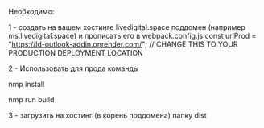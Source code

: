 Необходимо: 

1 - создать на вашем хостинге livedigital.space поддомен (например ms.livedigital.space) и прописать его в 
webpack.config.js
const urlProd = "https://ld-outlook-addin.onrender.com/"; // CHANGE THIS TO YOUR PRODUCTION DEPLOYMENT LOCATION

2 - Использовать для прода команды

nmp install

nmp run build

3 - загрузить на хостинг (в корень поддомена) папку dist
